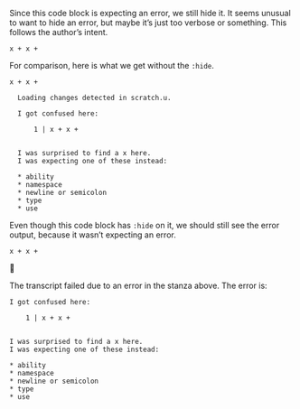 Since this code block is expecting an error, we still hide it. It seems unusual to want to hide an error, but maybe it’s just too verbose or something. This follows the author’s intent.

``` unison :hide:error
x + x +
```

For comparison, here is what we get without the `:hide`.

``` unison :error
x + x +
```

``` ucm :added-by-ucm
  Loading changes detected in scratch.u.

  I got confused here:

      1 | x + x +


  I was surprised to find a x here.
  I was expecting one of these instead:

  * ability
  * namespace
  * newline or semicolon
  * type
  * use
```

Even though this code block has `:hide` on it, we should still see the error output, because it wasn’t expecting an error.

``` unison :hide
x + x +
```

🛑

The transcript failed due to an error in the stanza above. The error is:

``` 
I got confused here:

    1 | x + x +


I was surprised to find a x here.
I was expecting one of these instead:

* ability
* namespace
* newline or semicolon
* type
* use
```
